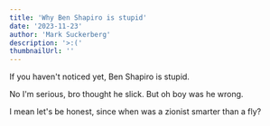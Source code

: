 ```yaml
---
title: 'Why Ben Shapiro is stupid'
date: '2023-11-23'
author: 'Mark Suckerberg'
description: '>:('
thumbnailUrl: ''
---
```


If you haven't noticed yet, Ben Shapiro is stupid.

No I'm serious, bro thought he slick. But oh boy was he wrong.

I mean let's be honest, since when was a zionist smarter than a fly?
